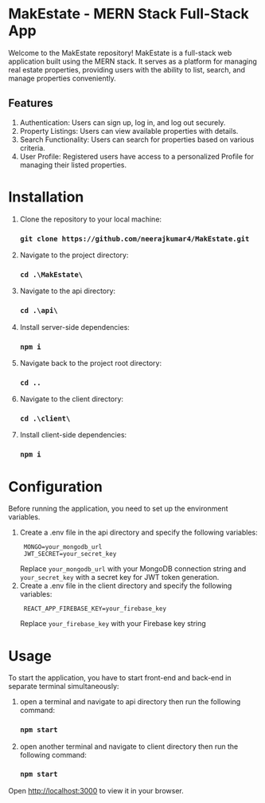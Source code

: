 # MakEstate - MERN Stack Full-Stack App

Welcome to the MakEstate repository! MakEstate is a full-stack web application built using the MERN stack. It serves as a platform for managing real estate properties, providing users with the ability to list, search, and manage properties conveniently.

## Features

1.  Authentication: Users can sign up, log in, and log out securely.
2.  Property Listings: Users can view available properties with details.
3.  Search Functionality: Users can search for properties based on various criteria.
4.  User Profile: Registered users have access to a personalized Profile for managing their listed
    properties.

# Installation

1. Clone the repository to your local machine:
   ### `git clone https://github.com/neerajkumar4/MakEstate.git`
2. Navigate to the project directory:
   ### `cd .\MakEstate\`
3. Navigate to the api directory:
   ### `cd .\api\`
4. Install server-side dependencies:
   ### `npm i`
5. Navigate back to the project root directory:
   ### `cd ..`
6. Navigate to the client directory:
   ### `cd .\client\`
7. Install client-side dependencies:
   ### `npm i`

# Configuration

Before running the application, you need to set up the environment variables.

1. Create a .env file in the api directory and specify the following variables:
   ```
    MONGO=your_mongodb_url
    JWT_SECRET=your_secret_key
   ```
   Replace `your_mongodb_url` with your MongoDB connection string and `your_secret_key` with a secret key for JWT token generation.
2. Create a .env file in the client directory and specify the following variables:
   ```
    REACT_APP_FIREBASE_KEY=your_firebase_key
   ```
   Replace `your_firebase_key` with your Firebase key string

# Usage

To start the application, you have to start front-end and back-end in separate terminal simultaneously:

1. open a terminal and navigate to api directory then run the following command:
   ### `npm start`
2. open another terminal and navigate to client directory then run the following command:
   ### `npm start`

Open [http://localhost:3000](http://localhost:3000) to view it in your browser.

